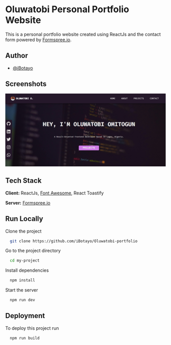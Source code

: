 # Oluwatobi Personal Portfolio Website

This is a personal portfolio website created using ReactJs and the contact form powered by [Formspree.io](https://formspree.io).


## Author

- [@iBotayo](https://www.github.com/iBotayo)

## Screenshots

![App Screenshot](./src/assets/Portfolio.png)


## Tech Stack

**Client:** ReactJs, [Font Awesome](https://fontawesome.com), React Toastify

**Server:** [Formspree.io](https://formspree.io)


## Run Locally

Clone the project

```bash
  git clone https://github.com/iBotayo/Oluwatobi-portfolio
```

Go to the project directory

```bash
  cd my-project
```

Install dependencies

```bash
  npm install
```

Start the server

```bash
  npm run dev
```


## Deployment

To deploy this project run

```bash
  npm run build
```


